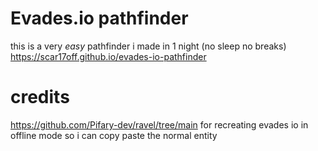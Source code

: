 # Evades.io pathfinder
this is a very *easy* pathfinder i made in 1 night (no sleep no breaks)
https://scar17off.github.io/evades-io-pathfinder

# credits
https://github.com/Pifary-dev/ravel/tree/main for recreating evades io in offline mode so i can copy paste the normal entity